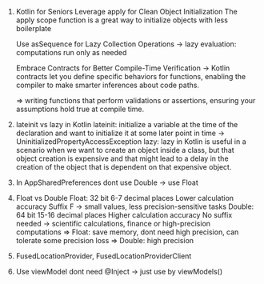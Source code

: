 1. Kotlin for Seniors
	Leverage apply for Clean Object Initialization
		The apply scope function is a great way to initialize objects with less boilerplate
		
	Use asSequence for Lazy Collection Operations
		-> lazy evaluation: computations run only as needed
		
	Embrace Contracts for Better Compile-Time Verification
		-> Kotlin contracts let you define specific behaviors for functions, enabling the compiler to make smarter 
		inferences about code paths.
		
	=> writing functions that perform validations or assertions, ensuring your assumptions hold true at compile time.

2. lateinit vs lazy in Kotlin
	lateinit:
		initialize a variable at the time of the declaration and want to initialize it at some later point in time
	->  UninitializedPropertyAccessException
	lazy:
		lazy in Kotlin is useful in a scenario when we want to create an object inside a class, but that object 
		creation is expensive and that might lead to a delay in the creation of the object that is dependent on 
		that expensive object.

3. In AppSharedPreferences dont use Double -> use Float

4. Float vs Double
	Float:
		32 bit
		6-7 decimal places
		Lower calculation accuracy
		Suffix F
	-> small values, less precision-sensitive tasks
	Double:		
		64 bit
		15-16 decimal places
		Higher calculation accuracy
		No suffix needed
	-> scientific calculations, finance or high-precision computations
=> Float: save memory, dont need high precision, can tolerate some precision loss
=> Double: high precision
		
5. FusedLocationProvider, FusedLocationProviderClient

6. Use viewModel dont need @Inject
-> just use by viewModels()
